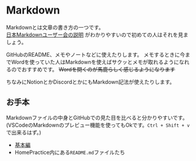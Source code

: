 # Markdown

Markdownとは文章の書き方の一つです。 \
[日本Markdownユーザー会の説明](https://www.markdown.jp/what-is-markdown/)
がわかりやすいので初めての人はそれを見ましょう。

GitHubのREADME、メモやノートなどに使えたりします。
メモするときに今までWordを使っていた人はMarkdownを使えばサクッとメモが取れるようになれるのでおすすめです。
~~Wordを開くのが馬鹿らしく感じるようになります~~

ちなみにNotionとかDiscordとかにもMarkdown記法が使えたりします。

## お手本

Markdownファイルの中身とGitHubでの見た目を比べると分かりやすいです。 \
(VSCodeのMarkdownのプレビュー機能を使ってもOkです。`Ctrl + Shift + v`で出来るはず。)

- [基本編](basic.md)
- HomePractice内にある`README.md`ファイルたち
